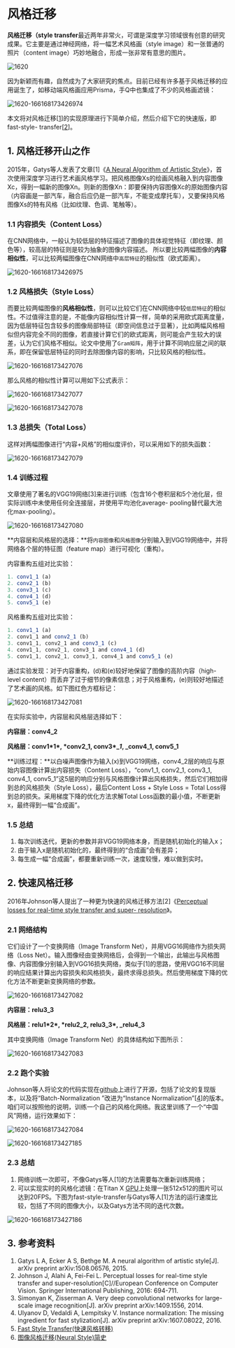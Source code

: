 # 风格迁移

**风格迁移（style transfer**最近两年非常火，可谓是深度学习领域很有创意的研究成果。它主要是通过神经网络，将一幅艺术风格画（style image）和一张普通的照片（content image）巧妙地融合，形成一张非常有意思的图片。

![1620](style_transfer.assets/1620.png)

因为新颖而有趣，自然成为了大家研究的焦点。目前已经有许多基于风格迁移的应用诞生了，如移动端风格画应用Prisma，手Q中也集成了不少的风格画滤镜：

![1620-166168173426974](style_transfer.assets/1620-166168173426974.png)

本文将对风格迁移[[1](http://melonteam.com/https:/arxiv.org/pdf/1508.06576.pdf)]的实现原理进行下简单介绍，然后介绍下它的快速版，即fast-style- transfer[[2](http://cs.stanford.edu/people/jcjohns/papers/eccv16/JohnsonECCV16.pdf)]。

## 1. 风格迁移开山之作

2015年，Gatys等人发表了文章[1]《[A Neural Algorithm of Artistic Style](http://melonteam.com/https:/arxiv.org/pdf/1508.06576.pdf)》，首次使用深度学习进行艺术画风格学习。把风格图像Xs的绘画风格融入到内容图像Xc，得到一幅新的图像Xn。则新的图像Xn：即要保持内容图像Xc的原始图像内容（内容画是一部汽车，融合后应仍是一部汽车，不能变成摩托车），又要保持风格图像Xs的特有风格（比如纹理、色调、笔触等）。

### 1.1 内容损失（Content Loss）

在CNN网络中，一般认为较低层的特征描述了图像的具体视觉特征（即纹理、颜色等），较高层的特征则是较为抽象的图像内容描述。 所以要比较两幅图像的**内容相似性**，可以比较两幅图像在CNN网络中`高层特征`的相似性（欧式距离）。

![1620-166168173426975](style_transfer.assets/1620-166168173426975.png)

### 1.2 风格损失（Style Loss）

而要比较两幅图像的**风格相似性**，则可以比较它们在CNN网络中较`低层特征`的相似性。不过值得注意的是，不能像内容相似性计算一样，简单的采用欧式距离度量，因为低层特征包含较多的图像局部特征（即空间信息过于显著），比如两幅风格相似但内容完全不同的图像，若直接计算它们的欧式距离，则可能会产生较大的误差，认为它们风格不相似。论文中使用了`Gram矩阵`，用于计算不同响应层之间的联系，即在保留低层特征的同时去除图像内容的影响，只比较风格的相似性。

![1620-166168173427076](style_transfer.assets/1620-166168173427076.png)

那么风格的相似性计算可以用如下公式表示：

![1620-166168173427077](style_transfer.assets/1620-166168173427077.png)

![1620-166168173427078](style_transfer.assets/1620-166168173427078.png)

### 1.3 总损失（Total Loss）

这样对两幅图像进行“内容+风格”的相似度评价，可以采用如下的损失函数：

![1620-166168173427079](style_transfer.assets/1620-166168173427079.png)

### 1.4 训练过程

文章使用了著名的VGG19网络[3]来进行训练（包含16个卷积层和5个池化层，但实际训练中未使用任何全连接层，并使用平均池化average- pooling替代最大池化max-pooling）。

![1620-166168173427080](style_transfer.assets/1620-166168173427080.png)

**内容层和风格层的选择：**将`内容图像`和`风格图像`分别输入到VGG19网络中，并将网络各个层的特征图（feature map）进行可视化（重构）。

内容重构五组对比实验：

```javascript
1. conv1_1 (a)
2. conv2_1 (b)
3. conv3_1 (c)
4. conv4_1 (d)
5. conv5_1 (e)
```

风格重构五组对比实验：

```javascript
1. conv1_1 (a)
2. conv1_1 and conv2_1 (b) 
3. conv1_1, conv2_1 and conv3_1 (c)
4. conv1_1, conv2_1, conv3_1 and conv4_1 (d)
5. conv1_1, conv2_1, conv3_1, conv4_1 and conv5_1 (e)
```

通过实验发现：对于内容重构，(d)和(e)较好地保留了图像的高阶内容（high-level content）而丢弃了过于细节的像素信息；对于风格重构，(e)则较好地描述了艺术画的风格。如下图红色方框标记：

![1620-166168173427081](style_transfer.assets/1620-166168173427081.png)

在实际实验中，内容层和风格层选择如下：

**内容层：conv4_2**

**风格层：conv1\*1\*, \*conv2_1, conv3\*__1_, _conv4_1, conv5_1**

**训练过程：**以白噪声图像作为输入(x)到VGG19网络，conv4_2层的响应与原始内容图像计算出内容损失（Content Loss），“conv1_1, conv2_1, conv3_1, conv4_1, conv5_1”这5层的响应分别与风格图像计算出风格损失，然后它们相加得到总的风格损失（Style Loss），最后Content Loss + Style Loss = Total Loss得到总的损失。采用梯度下降的优化方法求解Total Loss函数的最小值，不断更新x，最终得到一幅“合成画”。

### 1.5 总结

1. 每次训练迭代，更新的参数并非VGG19网络本身，而是随机初始化的输入x；
2. 由于输入x是随机初始化的，最终得到的“合成画”会有差异；
3. 每生成一幅“合成画”，都要重新训练一次，速度较慢，难以做到实时。

## 2. 快速风格迁移

2016年Johnson等人提出了一种更为快速的风格迁移方法[2]《[Perceptual losses for real-time style transfer and super- resolution](http://cs.stanford.edu/people/jcjohns/papers/eccv16/JohnsonECCV16.pdf)》。

### 2.1 网络结构

它们设计了一个变换网络（Image Transform Net），并用VGG16网络作为损失网络（Loss Net）。输入图像经由变换网络后，会得到一个输出，此输出与风格图像、内容图像分别输入到VGG16损失网络，类似于[1]的思路，使用VGG16不同层的响应结果计算出内容损失和风格损失，最终求得总损失。然后使用梯度下降的优化方法不断更新变换网络的参数。 

![1620-166168173427082](style_transfer.assets/1620-166168173427082.png)

**内容层：relu3_3**

**风格层：relu1\*2\*, \*relu2_2, relu3_3\*, _relu4_3**

其中变换网络（Image Transform Net）的具体结构如下图所示： 

![1620-166168173427083](style_transfer.assets/1620-166168173427083.png)

### 2.2 跑个实验

Johnson等人将论文的代码实现在[github](http://melonteam.com/https:/github.com/jcjohnson/fast-neural-style)上进行了开源，包括了论文的复现版本，以及将“Batch-Normalization ”改进为“Instance Normalization”[[4](http://melonteam.com/https:/arxiv.org/pdf/1607.08022.pdf)]的版本。咱们可以按照他的说明，训练一个自己的风格化网络。我这里训练了一个“中国风”网络，运行效果如下： 

![1620-166168173427084](style_transfer.assets/1620-166168173427084.png)

![1620-166168173427185](style_transfer.assets/1620-166168173427185.png)

### 2.3 总结

1. 网络训练一次即可，不像Gatys等人[1]的方法需要每次重新训练网络；
2. 可以实现实时的风格化滤镜：在Titan X [GPU](https://cloud.tencent.com/product/gpu?from=10680)上处理一张512x512的图片可以达到20FPS。下图为fast-style-transfer与Gatys等人[1]方法的运行速度比较，包括了不同的图像大小，以及Gatys方法不同的迭代次数。

![1620-166168173427186](style_transfer.assets/1620-166168173427186.png)

## 3. 参考资料

1. Gatys L A, Ecker A S, Bethge M. A neural algorithm of artistic style[J]. arXiv preprint arXiv:1508.06576, 2015.
2. Johnson J, Alahi A, Fei-Fei L. Perceptual losses for real-time style transfer and super-resolution[C]//European Conference on Computer Vision. Springer International Publishing, 2016: 694-711.
3. Simonyan K, Zisserman A. Very deep convolutional networks for large-scale image recognition[J]. arXiv preprint arXiv:1409.1556, 2014.
4. Ulyanov D, Vedaldi A, Lempitsky V. Instance normalization: The missing ingredient for fast stylization[J]. arXiv preprint arXiv:1607.08022, 2016.
5. [Fast Style Transfer(快速风格转移)](http://closure11.com/fast-style-transfer快速风格转移/)
6. [图像风格迁移(Neural Style)简史](http://melonteam.com/https:/zhuanlan.zhihu.com/p/26746283)